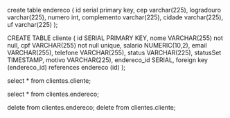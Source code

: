 create table endereco (
	id serial primary key,
	cep varchar(225),
	logradouro varchar(225),
	numero int,
	complemento varchar(225),
	cidade varchar(225),
	uf varchar(225)
);


CREATE TABLE cliente (
    id SERIAL PRIMARY KEY,
    nome VARCHAR(255) not null,
    cpf VARCHAR(255) not null unique,
    salario NUMERIC(10,2),
    email VARCHAR(255),
    telefone VARCHAR(255),
    status VARCHAR(225),
    statusSet TIMESTAMP,
    motivo VARCHAR(225),
    endereco_id SERIAL,
    foreign key (endereco_id) references endereco (id)
);

select * from clientes.cliente;

select * from clientes.endereco;


delete from clientes.endereco;
delete from clientes.cliente;